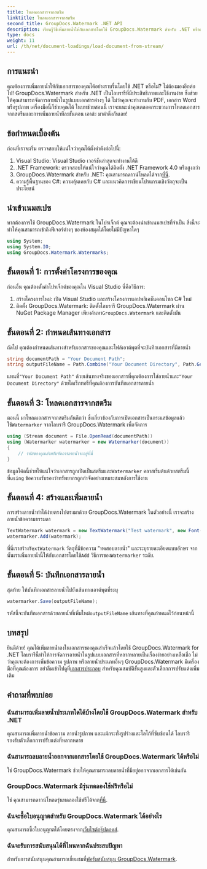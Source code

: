 ```yaml
---
title: โหลดเอกสารจากสตรีม
linktitle: โหลดเอกสารจากสตรีม
second_title: GroupDocs.Watermark .NET API
description: เรียนรู้วิธีเพิ่มลายน้ำให้กับเอกสารโดยใช้ GroupDocs.Watermark สำหรับ .NET พร้อมคำแนะนำนี้ เหมาะสำหรับนักพัฒนาที่ต้องการปรับปรุงความปลอดภัยของเอกสาร
type: docs
weight: 11
url: /th/net/document-loadings/load-document-from-stream/
---
```

## การแนะนำ
คุณต้องการเพิ่มลายน้ำให้กับเอกสารของคุณได้อย่างราบรื่นโดยใช้ .NET หรือไม่? ไม่ต้องมองอีกต่อไป! GroupDocs.Watermark สำหรับ .NET เป็นไลบรารีที่มีประสิทธิภาพและใช้งานง่าย ซึ่งช่วยให้คุณสามารถจัดการลายน้ำในรูปแบบเอกสารต่างๆ ได้ ไม่ว่าคุณจะทำงานกับ PDF, เอกสาร Word หรือรูปภาพ เครื่องมือนี้ก็ช่วยคุณได้ ในบทช่วยสอนนี้ เราจะแนะนำคุณตลอดกระบวนการโหลดเอกสารจากสตรีมและการเพิ่มลายน้ำทีละขั้นตอน เอาล่ะ มาดำดิ่งกันเลย!
## ข้อกำหนดเบื้องต้น
ก่อนที่เราจะเริ่ม ตรวจสอบให้แน่ใจว่าคุณได้ตั้งค่าดังต่อไปนี้:
1. Visual Studio: Visual Studio เวอร์ชันล่าสุดจะทำงานได้ดี
2. .NET Framework: ตรวจสอบให้แน่ใจว่าคุณได้ติดตั้ง .NET Framework 4.0 หรือสูงกว่า
3.  GroupDocs.Watermark สำหรับ .NET: คุณสามารถดาวน์โหลดได้จาก[ที่นี่](https://releases.groupdocs.com/Watermark/net/).
4. ความรู้พื้นฐานของ C#: ความคุ้นเคยกับ C# และแนวคิดการเขียนโปรแกรมเชิงวัตถุจะเป็นประโยชน์

## นำเข้าเนมสเปซ
หากต้องการใช้ GroupDocs.Watermark ในโปรเจ็กต์ คุณจะต้องนำเข้าเนมสเปซที่จำเป็น สิ่งนี้จะทำให้คุณสามารถเข้าถึงฟีเจอร์ต่างๆ ของห้องสมุดได้โดยไม่มีปัญหาใดๆ
```csharp
using System;
using System.IO;
using GroupDocs.Watermark.Watermarks;
```
## ขั้นตอนที่ 1: การตั้งค่าโครงการของคุณ
ก่อนอื่น คุณต้องตั้งค่าโปรเจ็กต์ของคุณใน Visual Studio นี่คือวิธีการ:
1. สร้างโครงการใหม่: เปิด Visual Studio และสร้างโครงการแอปพลิเคชันคอนโซล C# ใหม่
2.  ติดตั้ง GroupDocs.Watermark: ติดตั้งไลบรารี GroupDocs.Watermark ผ่าน NuGet Package Manager เพียงค้นหา`GroupDocs.Watermark` และติดตั้งมัน
## ขั้นตอนที่ 2: กำหนดเส้นทางเอกสาร
ถัดไป คุณต้องกำหนดเส้นทางสำหรับเอกสารของคุณและไฟล์เอาต์พุตที่จะบันทึกเอกสารที่มีลายน้ำ
```csharp
string documentPath = "Your Document Path";
string outputFileName = Path.Combine("Your Document Directory", Path.GetFileName(documentPath));
```
 แทนที่`"Your Document Path"` ด้วยเส้นทางจริงของเอกสารที่คุณต้องการใส่ลายน้ำและ`"Your Document Directory"` ด้วยไดเร็กทอรีที่คุณต้องการบันทึกเอกสารลายน้ำ
## ขั้นตอนที่ 3: โหลดเอกสารจากสตรีม
ตอนนี้ มาโหลดเอกสารจากสตรีมกันดีกว่า ซึ่งเกี่ยวข้องกับการเปิดเอกสารเป็นกระแสข้อมูลแล้วใช้`Watermarker` จากไลบรารี GroupDocs.Watermark เพื่อจัดการ
```csharp
using (Stream document = File.OpenRead(documentPath))
using (Watermarker watermarker = new Watermarker(document))
{
    // รหัสของคุณสำหรับจัดการลายน้ำจะอยู่ที่นี่
}
```
 ข้อมูลโค้ดนี้ช่วยให้แน่ใจว่าเอกสารถูกเปิดเป็นสตรีมและ`Watermarker` คลาสเริ่มต้นด้วยสตรีมนี้ ที่`using` ข้อความรับรองว่าทรัพยากรถูกกำจัดอย่างเหมาะสมหลังการใช้งาน
## ขั้นตอนที่ 4: สร้างและเพิ่มลายน้ำ
การสร้างลายน้ำทำได้ง่ายตรงไปตรงมาด้วย GroupDocs.Watermark ในตัวอย่างนี้ เราจะสร้างลายน้ำข้อความธรรมดา
```csharp
TextWatermark watermark = new TextWatermark("Test watermark", new Font("Arial", 12));
watermarker.Add(watermark);
```
 ที่นี่เราสร้าง`TextWatermark` วัตถุที่มีข้อความ "ทดสอบลายน้ำ" และระบุรายละเอียดแบบอักษร จากนั้นเราเพิ่มลายน้ำนี้ให้กับเอกสารโดยใช้`Add` วิธีการของ`Watermarker` ระดับ.
## ขั้นตอนที่ 5: บันทึกเอกสารลายน้ำ
สุดท้าย ให้บันทึกเอกสารลายน้ำไปยังเส้นทางเอาต์พุตที่ระบุ
```csharp
watermarker.Save(outputFileName);
```
 รหัสนี้จะบันทึกเอกสารด้วยลายน้ำที่เพิ่มใหม่`outputFileName` เส้นทางที่คุณกำหนดไว้ก่อนหน้านี้

## บทสรุป
ยินดีด้วย! คุณได้เพิ่มลายน้ำลงในเอกสารของคุณสำเร็จแล้วโดยใช้ GroupDocs.Watermark for .NET ไลบรารีนี้ทำให้การจัดการลายน้ำในรูปแบบเอกสารที่หลากหลายเป็นเรื่องง่ายอย่างเหลือเชื่อ ไม่ว่าคุณจะต้องการเพิ่มข้อความ รูปภาพ หรือลายน้ำประเภทอื่นๆ GroupDocs.Watermark มีเครื่องมือที่คุณต้องการ อย่าลืมเข้าไปดูที่[เอกสารประกอบ](https://reference.groupdocs.com/Watermark/net/) สำหรับคุณสมบัติขั้นสูงและตัวเลือกการปรับแต่งเพิ่มเติม
## คำถามที่พบบ่อย
### ฉันสามารถเพิ่มลายน้ำประเภทใดได้บ้างโดยใช้ GroupDocs.Watermark สำหรับ .NET
คุณสามารถเพิ่มลายน้ำข้อความ ลายน้ำรูปภาพ และแม้กระทั่งรูปร่างและโลโก้ที่ซับซ้อนได้ ไลบรารีรองรับตัวเลือกการปรับแต่งที่หลากหลาย
### ฉันสามารถลบลายน้ำออกจากเอกสารโดยใช้ GroupDocs.Watermark ได้หรือไม่
ใช่ GroupDocs.Watermark ช่วยให้คุณสามารถลบลายน้ำที่มีอยู่ออกจากเอกสารได้เช่นกัน
### GroupDocs.Watermark มีรุ่นทดลองใช้ฟรีหรือไม่
 ใช่ คุณสามารถดาวน์โหลดรุ่นทดลองใช้ฟรีได้จาก[ที่นี่](https://releases.groupdocs.com/).
### ฉันจะซื้อใบอนุญาตสำหรับ GroupDocs.Watermark ได้อย่างไร
คุณสามารถซื้อใบอนุญาตได้โดยตรงจาก[เว็บไซต์กรุ๊ปดอคส์](https://purchase.groupdocs.com/buy).
### ฉันจะรับการสนับสนุนได้ที่ไหนหากฉันประสบปัญหา
 สำหรับการสนับสนุนคุณสามารถเยี่ยมชมที่[ฟอรัมสนับสนุน GroupDocs.Watermark](https://forum.groupdocs.com/c/watermark/19).